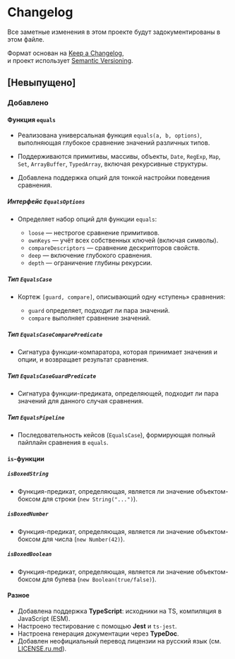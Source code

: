 # Changelog

Все заметные изменения в этом проекте будут задокументированы в этом файле.

Формат основан на [Keep a Changelog](https://keepachangelog.com/ru/1.1.0/),  
и проект использует [Semantic Versioning](https://semver.org/lang/ru/).

## [Невыпущено]

### Добавлено

#### Функция `equals`

-   Реализована универсальная функция `equals(a, b, options)`, выполняющая
    глубокое сравнение значений различных типов.

-   Поддерживаются примитивы, массивы, объекты, `Date`, `RegExp`, `Map`, `Set`,
    `ArrayBuffer`, `TypedArray`, включая рекурсивные структуры.

-   Добавлена поддержка опций для тонкой настройки поведения сравнения.

##### Интерфейс `EqualsOptions`

-   Определяет набор опций для функции `equals`:

    -   `loose` — нестрогое сравнение примитивов.
    -   `ownKeys` — учёт всех собственных ключей (включая символы).
    -   `compareDescriptors` — сравнение дескрипторов свойств.
    -   `deep` — включение глубокого сравнения.
    -   `depth` — ограничение глубины рекурсии.

##### Тип `EqualsCase`

-   Кортеж `[guard, compare]`, описывающий одну «ступень» сравнения:

    -   `guard` определяет, подходит ли пара значений.
    -   `compare` выполняет сравнение значений.

##### Тип `EqualsCaseComparePredicate`

-   Сигнатура функции-компаратора, которая принимает значения и опции, и
    возвращает результат сравнения.

##### Тип `EqualsCaseGuardPredicate`

-   Сигнатура функции-предиката, определяющей, подходит ли пара значений для
    данного случая сравнения.

##### Тип `EqualsPipeline`

-   Последовательность кейсов (`EqualsCase`), формирующая полный пайплайн
    сравнения в `equals`.

#### `is`-функции

##### `isBoxedString`

-   Функция-предикат, определяющая, является ли значение объектом-боксом для
    строки (`new String("...")`).

##### `isBoxedNumber`

-   Функция-предикат, определяющая, является ли значение объектом-боксом для
    числа (`new Number(42)`).

##### `isBoxedBoolean`

-   Функция-предикат, определяющая, является ли значение объектом-боксом для
    булева (`new Boolean(true/false)`).

#### Разное

-   Добавлена поддержка **TypeScript**: исходники на TS, компиляция в JavaScript
    (ESM).
-   Настроено тестирование с помощью **Jest** и `ts-jest`.
-   Настроена генерация документации через **TypeDoc**.
-   Добавлен неофициальный перевод лицензии на русский язык (см.
    [LICENSE.ru.md](./LICENSE.ru.md)).
